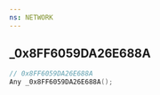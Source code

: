 ```yaml
---
ns: NETWORK
---
```

## _0x8FF6059DA26E688A

```c
// 0x8FF6059DA26E688A
Any _0x8FF6059DA26E688A();
```

